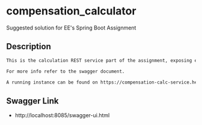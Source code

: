 # compensation_calculator

Suggested solution for EE's Spring Boot Assignment

## Description
```bash
This is the calculation REST service part of the assignment, exposing endpoints for calculating compensation of life, vehicle and property contracts.

For more info refer to the swagger document.

A running instance can be found on https://compensation-calc-service.herokuapp.com/

```

## Swagger Link

* http://localhost:8085/swagger-ui.html
